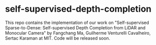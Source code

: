 # self-supervised-depth-completion

This repo contains the implementation of our work on "Self-supervised Sparse-to-Dense:  Self-supervised Depth Completion from LiDAR and Monocular Camera" by Fangchang Ma, Guilherme Venturelli Cavalheiro, Sertac Karaman at MIT. Code will be released soon.
